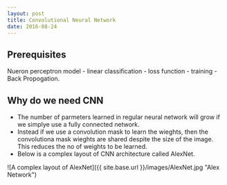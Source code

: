 ```yaml
---
layout: post
title: Convolutional Neural Network
date: 2016-08-24
---
```


Prerequisites
------
Nueron perceptron model - linear classification - loss function - training - Back Propogation.

Why do we need CNN
------
* The number of parmeters learned in regular neural network will grow if we simplye use a fully connected network.
* Instead if we use a convolution mask to learn the wieghts, then the convolutiona mask wieghts are shared despite the size of the image. This reduces the no of weights to be learned.
* Below is a complex layout of CNN architecture called AlexNet.


![A complex layout of AlexNet]({{ site.base.url }}/images/AlexNet.jpg "Alex Network") 
